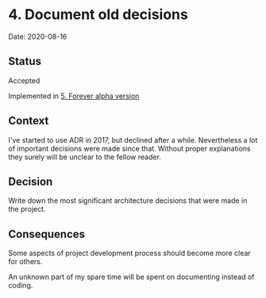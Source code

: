 # 4. Document old decisions

Date: 2020-08-16

## Status

Accepted

Implemented in [5. Forever alpha version](0005-forever-alpha-version.md)

## Context

I've started to use ADR in 2017, but declined after a while.
Nevertheless a lot of important decisions were made since that.
Without proper explanations they surely will be unclear to the fellow reader.

## Decision

Write down the most significant architecture decisions that were made in the project.

## Consequences

Some aspects of project development process should become more clear for others.

An unknown part of my spare time will be spent on documenting instead of coding.
